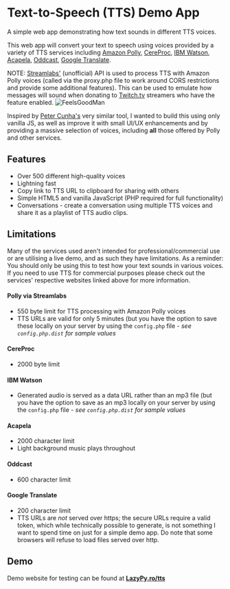 # Text-to-Speech (TTS) Demo App
A simple web app demonstrating how text sounds in different TTS voices.

This web app will convert your text to speech using voices provided by a variety of TTS services including [Amazon Polly](https://aws.amazon.com/polly/), [CereProc](https://cereproc.com/), [IBM Watson](https://www.ibm.com/cloud/watson-text-to-speech), [Acapela](https://www.acapela-group.com/demos/), [Oddcast](https://www.oddcast.com/ttsdemo/index.php), [Google Translate](https://translate.google.com/).

NOTE: [Streamlabs'](https://streamlabs.com/) (unofficial) API is used to process TTS with Amazon Polly voices (called via the proxy.php file to work around CORS restrictions and provide some additional features). This can be used to emulate how messages will sound when donating to [Twitch.tv](https://twitch.tv) streamers who have the feature enabled. ![FeelsGoodMan](https://cdn.frankerfacez.com/emoticon/109777/1)

Inspired by [Peter Cunha's](https://github.com/petercunha/tts) very similar tool, I wanted to build this using only vanilla JS, as well as improve it with small UI/UX enhancements and by providing a massive selection of voices, including **all** those offered by Polly and other services.

## Features
- Over 500 different high-quality voices
- Lightning fast
- Copy link to TTS URL to clipboard for sharing with others
- Simple HTML5 and vanilla JavaScript (PHP required for full functionality)
- Conversations - create a conversation using multiple TTS voices and share it as a playlist of TTS audio clips.

## Limitations
Many of the services used aren't intended for professional/commercial use or are utilising a live demo, and as such they have limitations. As a reminder: You should only be using this to test how your text sounds in various voices. If you need to use TTS for commercial purposes please check out the services' respective websites linked above for more information.

#### Polly via Streamlabs
- 550 byte limit for TTS processing with Amazon Polly voices
- TTS URLs are valid for only 5 minutes (but you have the option to save these locally on your server by using the `config.php` file - _see `config.php.dist` for sample values_
#### CereProc
- 2000 byte limit
#### IBM Watson
- Generated audio is served as a data URL rather than an mp3 file (but you have the option to save as an mp3 locally on your server by using the `config.php` file - _see `config.php.dist` for sample values_
#### Acapela
- 2000 character limit
- Light background music plays throughout
#### Oddcast
- 600 character limit
#### Google Translate
- 200 character limit
- TTS URLs are _not_ served over https; the secure URLs require a valid token, which while technically possible to generate, is not something I want to spend time on just for a simple demo app. Do note that some browsers will refuse to load files served over http.


## Demo
Demo website for testing can be found at [**LazyPy.ro/tts**](https://lazypy.ro/tts)  
